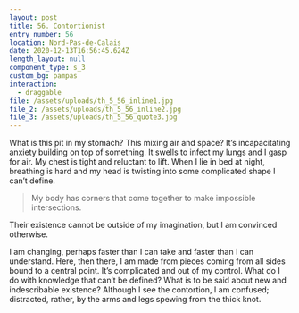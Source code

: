```yaml
---
layout: post
title: 56. Contortionist
entry_number: 56
location: Nord-Pas-de-Calais
date: 2020-12-13T16:56:45.624Z
length_layout: null
component_type: s_3
custom_bg: pampas
interaction:
  - draggable
file: /assets/uploads/th_5_56_inline1.jpg
file_2: /assets/uploads/th_5_56_inline2.jpg
file_3: /assets/uploads/th_5_56_quote3.jpg
---
```

<a class="E56_I1">What is this pit in my stomach?</a> This mixing air and space? It’s incapacitating anxiety building on top of something. It swells to infect my lungs and I gasp for air. <a class="E56_I2">My chest is tight and reluctant to lift.</a> When I lie in bed at night, breathing is hard and my head is twisting into some complicated shape I can’t define. 

<blockquote class="E56_Q3"> My body has corners that come together to make impossible intersections.</blockquote> Their existence cannot be outside of my imagination, but I am convinced otherwise.

I am changing, perhaps faster than I can take and faster than I can understand. Here, then there, I am made from pieces coming from all sides bound to a central point. It’s complicated and out of my control. What do I do with knowledge that can’t be defined? What is to be said about new and indescribable existence? Although I see the contortion, I am confused; distracted, rather, by the arms and legs spewing from the thick knot.
